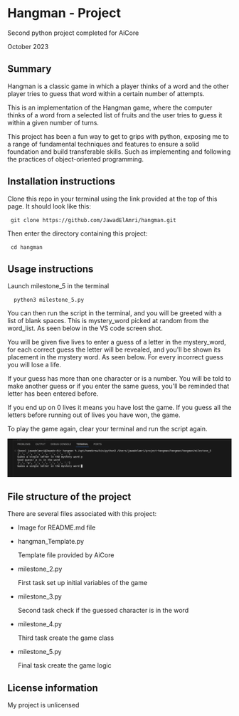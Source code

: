 # Hangman - Project
Second python project completed for AiCore 

October 2023

## Summary 
Hangman is a classic game in which a player thinks of a word and the other player tries to guess that word within a certain number of attempts.

This is an implementation of the Hangman game, where the computer thinks of a word from a selected list of fruits and the user tries to guess it within a given number of turns.  

This project has been a fun way to get to grips with python, exposing me to a range of fundamental techniques and features to ensure a solid foundation and build transferable skills. Such as implementing and following the practices  of object-oriented programming.

## Installation instructions 
Clone this repo in your terminal using the link provided at the top of this page. It should look like this:

     git clone https://github.com/JawadElAmri/hangman.git

Then enter the directory containing this project: 

     cd hangman 

## Usage instructions
Launch milestone_5 in the terminal


      python3 milestone_5.py

You can then run the script in the terminal, and you will be greeted with a list of blank spaces. This is mystery_word picked at random from the word_list. As seen below in the VS code screen shot.

You will be given five lives to enter a guess of a letter in the mystery_word, for each correct guess the letter will be revealed, and you'll be shown its placement in the mystery word. As seen below. For every incorrect guess you will lose a life. 

If your guess has more than one character or is a number. You will be told to make another guess or if you enter the same guess, you'll be reminded that letter has been entered before.

If you end up on 0 lives it means you have lost the game. If you guess all the letters before running out of lives you have won, the game.

To play the game again, clear your terminal and run the script again.





 ![Alt text](hangman/22255521-833F-42EF-860A-8B215ACFA54E_1_201_a.jpeg)



## File structure of the project
There are several files associated with this project:
- Image for README.md file

- hangman_Template.py

     Template file provided by AiCore
- milestone_2.py

    First task set up initial variables of the game
- milestone_3.py

    Second task check if the guessed character is in the word
- milestone_4.py
    
    Third task create the game class
- milestone_5.py 
    
    Final task create the game logic 

## License information
My project is unlicensed 



